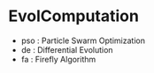 # EvolComputation

* pso : Particle Swarm Optimization
* de : Differential Evolution
* fa : Firefly Algorithm
